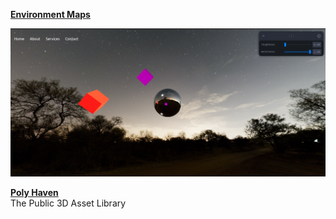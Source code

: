 


[**Environment Maps**](https://www.youtube.com/watch?v=15vSOupAyqk&list=PL1YJW01TGCGmnZ9LQ18lQvhhiypWgPIeX&index=11&ab_channel=Threeveloper)

![](screenshots/navbar.png)

[**Poly Haven**](https://polyhaven.com/) <br />
 The Public 3D Asset Library
